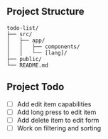 ## Project Structure

```
todo-list/
├── src/
│   ├── app/
│   │   ├── components/
│   │   └── [lang]/
├── public/
└── README.md
```

## Project Todo
- [ ] Add edit item capabilities
- [ ] Add long press to edit item
- [ ] Add delete item to edit form
- [ ] Work on filtering and sorting